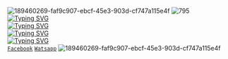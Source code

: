 ![189460269-faf9c907-ebcf-45e3-903d-cf747a115e4f](https://user-images.githubusercontent.com/64306867/189521531-749598eb-9cf7-44fa-93bb-213f4c6773e3.gif)
![795](https://user-images.githubusercontent.com/64306867/189521559-b04b45af-8508-4ca5-b4f2-6ec420d92e7a.png)
[![Typing SVG](https://readme-typing-svg.herokuapp.com?size=22&duration=5009&color=0283F7&background=FF2D2D00&vCenter=true&multiline=true&width=414&height=56&lines=MR+QURESHI+XD+HERE)](https://git.io/typing-svg) <br/>
[![Typing SVG](https://readme-typing-svg.herokuapp.com?size=22&duration=5009&color=F7CD2E&background=FF2D2D00&vCenter=true&multiline=true&width=414&height=56&lines=Wellcome+To+My+Git+Account)](https://git.io/typing-svg) <br/>
[![Typing SVG](https://readme-typing-svg.herokuapp.com?size=22&duration=5009&color=0283F7&background=FF2D2D00&vCenter=true&multiline=true&width=414&height=56&lines=Don't+Forget+To+Follow+My+Git)](https://git.io/typing-svg) <br/>
[![Typing SVG](https://readme-typing-svg.herokuapp.com?size=22&duration=5009&color=F7CD2E&background=FF2D2D00&vCenter=true&multiline=true&width=414&height=56&lines=Stay+Happy)](https://git.io/typing-svg) <br/>
 [`Facebook`](https://www.facebook.com/MrQureshi-xd/)
[`Watsapp`](https://www.wa.me/+923118933642)
![189460269-faf9c907-ebcf-45e3-903d-cf747a115e4f](https://user-images.githubusercontent.com/64306867/189521497-aaf20475-af42-4f1a-901d-c4885586b040.gif)
